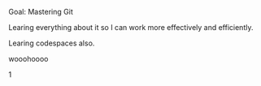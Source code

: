 Goal: Mastering Git

Learing everything about it so I can work more effectively and efficiently.

Learing codespaces also.

wooohoooo

1
